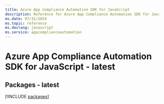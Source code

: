 ```yaml
---
title: Azure App Compliance Automation SDK for JavaScript
description: Reference for Azure App Compliance Automation SDK for JavaScript
ms.date: 07/31/2024
ms.topic: reference
ms.devlang: javascript
ms.service: appcomplianceautomation
---
```

# Azure App Compliance Automation SDK for JavaScript - latest
## Packages - latest
[!INCLUDE [packages](app-compliance-automation-index.md)]